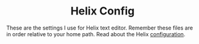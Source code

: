 <h1 align="center">Helix Config</h1>

These are the settings I use for Helix text editor.
Remember these files are in order relative to your home path.
Read about the Helix [configuration](https://docs.helix-editor.com/configuration.html).
